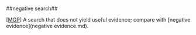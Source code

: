 ##negative search##

\[[MGP](SOURCES.md#MGP)\] A search that does not yield useful evidence; compare with [negative evidence](negative evidence.md).
